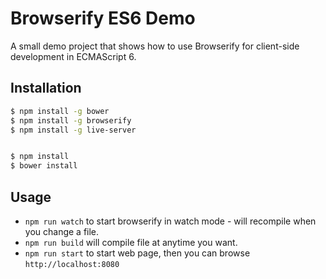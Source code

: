 # Browserify ES6 Demo

A small demo project that shows how to use Browserify for client-side development in ECMAScript 6.

## Installation
```bash
$ npm install -g bower
$ npm install -g browserify
$ npm install -g live-server


$ npm install
$ bower install

```

## Usage

* `npm run watch` to start browserify in watch mode - will recompile when you change a file.
* `npm run build` will compile file at anytime you want.
* `npm run start` to start web page, then you can browse `http://localhost:8080`
